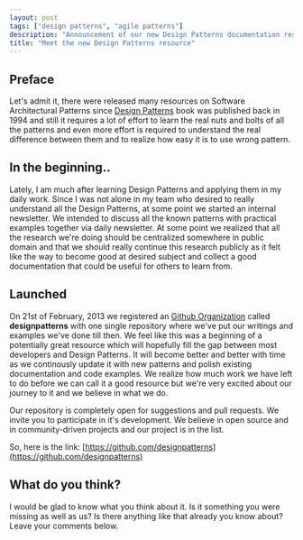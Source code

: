 ```yaml
---
layout: post
tags: ["design patterns", "agile patterns"]
description: "Announcement of our new Design Patterns documentation resource"
title: "Meet the new Design Patterns resource"
---
```


Preface
-------

Let's admit it, there were released many resources on Software Architectural
Patterns since
[Design Patterns](http://en.wikipedia.org/wiki/Design_Patterns_%28book%29) book was
published back in 1994 and still it requires a lot of effort to learn the
real nuts and bolts of all the patterns and even more effort is required to
understand the real difference between them and to realize how easy it is to
use wrong pattern.

In the beginning..
------------------

Lately, I am much after learning Design Patterns and applying them in my daily
work. Since I was not alone in my team who desired to really understand all the
Design Patterns, at some point we started an internal newsletter. We intended
to discuss all the known patterns with practical examples together via daily
newsletter. At some point we realized that all the research we're doing should
be centralized somewhere in public domain and that we should really continue
this research publicly as it felt like the way to become good at desired
subject and collect a good documentation that could be useful for others to
learn from.

Launched
--------

On 21st of February, 2013 we registered an
[Github Organization](https://github.com/designpatterns) called
**designpatterns** with one single repository where we've put our writings and
examples we've done till then. We feel like this was a beginning of a
potentially great resource which will hopefully fill the gap between most
developers and Design Patterns. It will become better and better with time
as we continously update it with new patterns and polish existing documentation
and code examples. We realize how much work we have left to do before we can
call it a good resource but we're very excited about our journey to it and
we believe in what we do.

Our repository is completely open for suggestions and pull requests. We invite
you to participate in it's development. We believe in open source and in
community-driven projects and our project is in the list.

So, here is the link: [https://github.com/designpatterns](https://github.com/designpatterns)

What do you think?
------------------

I would be glad to know what you think about it. Is it something you were
missing as well as us? Is there anything like that already you know about?
Leave your comments below.
